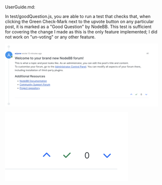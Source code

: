 UserGuide.md:

In test/goodQuestion.js, you are able to run a test that checks that, when clicking the Green Check-Mark next to the upvote
button on any particular post, it is marked as a "Good Question" by NodeBB. This test is sufficient for covering the change I made
as this is the only feature implemented; I did not work on "un-voting" or any other feature.

![Post](/img1.png)

![Voting](/img2.png)